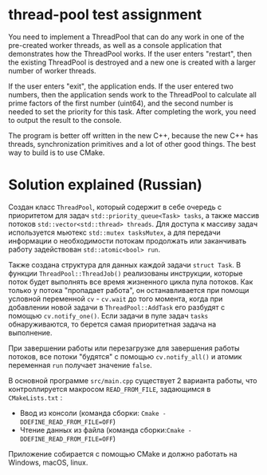 # thread-pool test assignment

You need to implement a ThreadPool that can do any work in one of the pre-created worker threads, as well as a console application that demonstrates how the ThreadPool works. If the user enters "restart", then the existing ThreadPool is destroyed and a new one is created with a larger number of worker threads.

If the user enters "exit", the application ends. If the user entered two numbers, then the application sends work to the ThreadPool to calculate all prime factors of the first number (uint64), and the second number is needed to set the priority for this task. After completing the work, you need to output the result to the console.

The program is better off written in the new C++, because the new C++ has threads, synchronization primitives and a lot of other good things. The best way to build is to use CMake.

# Solution explained (Russian)
Создан класс `ThreadPool`, который содержит в себе очередь с приоритетом для задач `std::priority_queue<Task> tasks`, а также массив потоков `std::vector<std::thread> threads`. 
Для доступа к массиву задач используется мьютекс `std::mutex tasksMutex`, а для передачи информации о необходимости потокам продолжать или заканчивать работу задействован `std::atomic<bool> run`.

Также создана структура для данных каждой задачи `struct Task`. В функции `ThreadPool::ThreadJob()` реализованы инструкции, которые поток будет выполнять все время жизненного цикла пула потоков. Как только у потока "пропадает работа", он останавливается при помощи условной переменной `cv` - `cv.wait` до того момента, когда при добавлении новой задачи в `ThreadPool::AddTask` его разбудят с помощью `cv.notify_one()`. Если задачи в пуле задач `tasks` обнаруживаются, то берется самая приоритетная задача на выполнение. 

При завершении работы или перезагрузке для завершения работы потоков, все потоки "будятся" с помощью `cv.notify_all()` и атомик переменная `run` получает значение `false`. 

В основной программе `src/main.cpp` существует 2 варианта работы, что контроллируется макросом `READ_FROM_FILE`, задающимся в `CMakeLists.txt` : 
- Ввод из консоли (команда сборки: `Cmake -DDEFINE_READ_FROM_FILE=OFF`)
- Чтение данных из файла (команда сборки:`Cmake -DDEFINE_READ_FROM_FILE=OFF`)

Приложение собирается с помощью CMake и должно работать на Windows, macOS, linux. 

